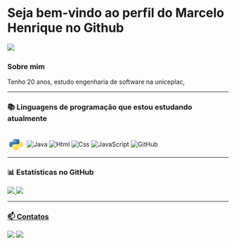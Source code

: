 # Seja bem-vindo ao perfil do Marcelo Henrique no Github
<p>
<img loading="lazy" src="http://img.shields.io/static/v1?label=STATUS&message=APRENDENDO&color=GREEN&style=for-the-badge"/>
</p>

### Sobre mim

Tenho 20 anos, estudo engenharia de software na uniceplac, 

---
### 📚 Linguagens de programação que estou estudando atualmente
<div style="display: inline_block"><br>
  <img align="center" alt="Python" height="30" width="40" src="https://raw.githubusercontent.com/devicons/devicon/master/icons/python/python-original.svg">
  <img align="center" alt="Java" height="30" width="40" src="https://cdn.jsdelivr.net/gh/devicons/devicon@latest/icons/java/java-original.svg" />
  <img align="center" alt="Html" height="30" width="40"  src="https://cdn.jsdelivr.net/gh/devicons/devicon@latest/icons/html5/html5-original.svg" />
  <img align="center" alt="Css" height="30" width="40"   src="https://cdn.jsdelivr.net/gh/devicons/devicon@latest/icons/css3/css3-plain.svg" />
  <img align="center" alt="JavaScript" height="30" width="40" src="https://cdn.jsdelivr.net/gh/devicons/devicon@latest/icons/javascript/javascript-original.svg" />
  <img align="center" alt="GitHub" height="30" width="40" src="https://cdn.jsdelivr.net/gh/devicons/devicon@latest/icons/github/github-original.svg" />
</div>

---

### 📊 Estatísticas no GitHub
<div>
<a href="https://github.com/Marcelo-Henrique0">
<img loading="lazy" height="180em" src="https://github-readme-stats.vercel.app/api/top-langs/?username=Marcelo-Henrique0&layout=compact&langs_count=7&theme=dracula"/>
<img loading="lazy" height="180em" src="https://github-readme-stats.vercel.app/api?username=Marcelo-Henrique0&show_icons=true&theme=dracula&include_all_commits=true&count_private=true"/>
</div>

---

### 📫 Contatos
<div>
<a href = "marcelohenriqueduraesalmeida@gmail.com"><img loading="lazy" src="https://img.shields.io/badge/Gmail-D14836?style=for-the-badge&logo=gmail&logoColor=white" target="_blank"></a>
<a href="https://www.linkedin.com/in/marcelo-henrique-dur%C3%A3es-almeida-808623312/" target="_blank"><img loading="lazy" src="https://img.shields.io/badge/-LinkedIn-%230077B5?style=for-the-badge&logo=linkedin&logoColor=white" target="_blank"></a>
</div>
